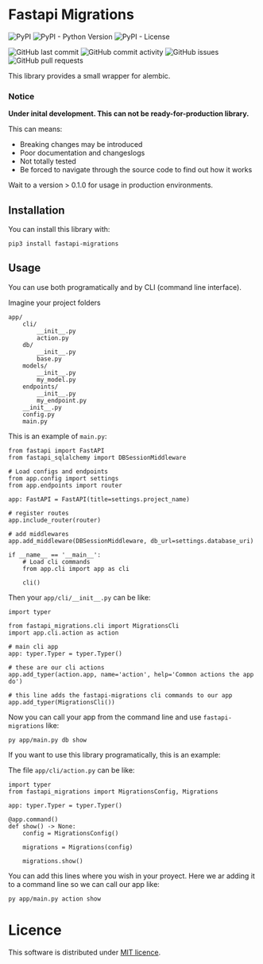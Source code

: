 # Fastapi Migrations

![PyPI](https://img.shields.io/pypi/v/fastapi-migrations)
![PyPI - Python Version](https://img.shields.io/pypi/pyversions/fastapi-migrations)
![PyPI - License](https://img.shields.io/pypi/l/fastapi-migrations)

![GitHub last commit](https://img.shields.io/github/last-commit/uselessscat/fastapi-migrations)
![GitHub commit activity](https://img.shields.io/github/commit-activity/m/uselessscat/fastapi-migrations)
![GitHub issues](https://img.shields.io/github/issues/uselessscat/fastapi-migrations)
![GitHub pull requests](https://img.shields.io/github/issues-pr/uselessscat/fastapi-migrations)

This library provides a small wrapper for alembic.

### Notice

**Under inital development. This can not be ready-for-production library.**

This can means:

- Breaking changes may be introduced
- Poor documentation and changeslogs
- Not totally tested
- Be forced to navigate through the source code to find out how it works

Wait to a version > 0.1.0 for usage in production environments.

## Installation

You can install this library with:

    pip3 install fastapi-migrations

## Usage

You can use both programatically and by CLI (command line interface).

Imagine your project folders

    app/
        cli/
            __init__.py
            action.py
        db/
            __init__.py
            base.py
        models/
            __init__.py
            my_model.py
        endpoints/
            __init__.py
            my_endpoint.py
        __init__.py
        config.py
        main.py

This is an example of `main.py`:

    from fastapi import FastAPI
    from fastapi_sqlalchemy import DBSessionMiddleware

    # Load configs and endpoints
    from app.config import settings
    from app.endpoints import router

    app: FastAPI = FastAPI(title=settings.project_name)

    # register routes
    app.include_router(router)

    # add middlewares
    app.add_middleware(DBSessionMiddleware, db_url=settings.database_uri)

    if __name__ == '__main__':
        # Load cli commands
        from app.cli import app as cli

        cli()

Then your `app/cli/__init__.py` can be like:

    import typer

    from fastapi_migrations.cli import MigrationsCli
    import app.cli.action as action

    # main cli app
    app: typer.Typer = typer.Typer()

    # these are our cli actions
    app.add_typer(action.app, name='action', help='Common actions the app do')

    # this line adds the fastapi-migrations cli commands to our app
    app.add_typer(MigrationsCli())

Now you can call your app from the command line and use `fastapi-migrations` like:

    py app/main.py db show

If you want to use this library programatically, this is an example:

The file `app/cli/action.py` can be like:

    import typer
    from fastapi_migrations import MigrationsConfig, Migrations

    app: typer.Typer = typer.Typer()

    @app.command()
    def show() -> None:
        config = MigrationsConfig()

        migrations = Migrations(config)

        migrations.show()

You can add this lines where you wish in your proyect. Here we ar adding it to a command line so we can call our app like:

    py app/main.py action show

# Licence

This software is distributed under [MIT licence](LICENCE).
